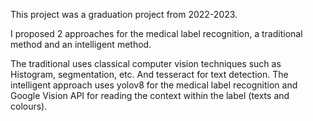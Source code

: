 This project was a graduation project from 2022-2023.

I proposed 2 approaches for the medical label recognition, a traditional method and an intelligent method.

The traditional uses classical computer vision techniques such as Histogram, segmentation, etc. And tesseract for text detection.
The intelligent approach uses yolov8 for the medical label recognition and Google Vision API for reading the context within the label (texts and colours).
